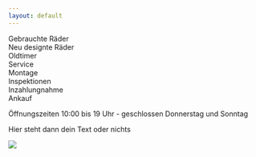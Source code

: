 ```yaml
---
layout: default
---
```

<div id='offer'>
Gebrauchte Räder<br>
Neu designte Räder<br>
Oldtimer<br>
Service<br> 
Montage<br>
Inspektionen<br>
Inzahlungnahme<br>
Ankauf
</div>


<div id='map'></div>

<div id='hours'>
<p>Öffnungszeiten 10:00 bis 19 Uhr - geschlossen Donnerstag und Sonntag</p>
</div>
<div id='custom'>
<p>Hier steht dann dein Text oder nichts</p>
</div>

<div id='ribbon'>
<img src="{{ content }}/images/ribbon.png"></img>
</div>


<script>
// var map = L.mapbox.map('map', 'chichi.i67bj050', { zoomControl:false })
//     .setView([52.481108,13.426183], 16);

var map = L.mapbox.map('map', 'chichi.i725d13j', { zoomControl:false })
    .setView([52.482,13.425884], 14);
var customIcon = L.icon({
    iconUrl: '{{ content }}/images/logo_p.png',

    iconSize:     [38, 31], 
    iconAnchor:   [20, 20], 
    popupAnchor:  [0, -20] 
});


var marker = L.marker([52.481035,13.425884], {icon: customIcon});
marker.addTo(map);
var popupContent=document.createElement('p');
popupContent.id = 'popup';
popupContent.innerHTML='<b>ChiChi</b><br>Flughafen Straße 50<br>12053 Berlin';
marker.bindPopup(popupContent).openPopup();

</script>



    



